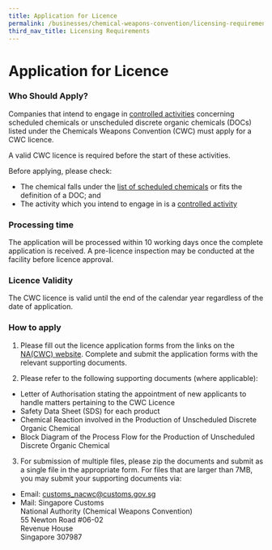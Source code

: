 ```yaml
---
title: Application for Licence
permalink: /businesses/chemical-weapons-convention/licensing-requirements/application-for-a-licence
third_nav_title: Licensing Requirements
---
```


# Application for Licence

### Who Should Apply?

Companies that intend to engage in  [controlled activities](/businesses/chemical-weapons-convention/licensing-requirements) concerning scheduled chemicals or unscheduled discrete organic chemicals (DOCs) listed under the Chemicals Weapons Convention (CWC) must apply for a CWC licence.

A valid CWC licence is required before the start of these activities.

Before applying, please check:

-   The chemical falls under the  [list of scheduled chemicals](/documents/businesses/GuidetoNACWCLicencewithSchChemList.pdf)  or fits the definition of a DOC; and
-   The activity which you intend to engage in is a  [controlled activity](/businesses/chemical-weapons-convention/licensing-requirements)

### Processing time

The application will be processed within 10 working days once the complete application is received. A pre-licence inspection may be conducted at the facility before licence approval.

### Licence Validity

The CWC licence is valid until the end of the calendar year regardless of the date of application.

### How to apply

1) Please fill out the licence application forms from the links on the  [NA(CWC) website](/eservices/customs-forms-and-service-links). Complete and submit the application forms with the relevant supporting documents.

2) Please refer to the following supporting documents (where applicable):  

-   Letter of Authorisation stating the appointment of  new  applicants to handle matters pertaining to the CWC Licence
-   Safety Data Sheet (SDS) for each product
-   Chemical Reaction involved in the Production of Unscheduled Discrete Organic Chemical
-   Block Diagram of the Process Flow for the Production of Unscheduled Discrete Organic Chemical

3) For submission of multiple files, please zip the documents and submit as a single file in the appropriate form. For files that are larger than 7MB, you may submit your supporting documents via:

-   Email:  [customs_nacwc@customs.gov.sg](mailto:customs_nacwc@customs.gov.sg2)
-   Mail: Singapore Customs  
    National Authority (Chemical Weapons Convention)  
    55 Newton Road #06-02  
    Revenue House  
    Singapore 307987
